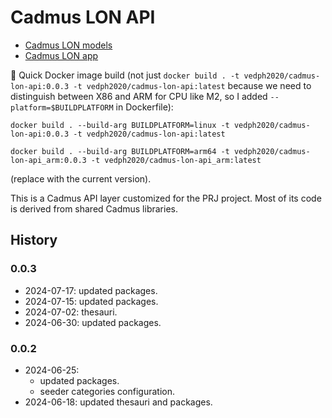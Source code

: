 ﻿# Cadmus LON API

- [Cadmus LON models](https://github.com/vedph/cadmus-lon)
- [Cadmus LON app](https://github.com/vedph/cadmus-lon-app)

🐋 Quick Docker image build (not just `docker build . -t vedph2020/cadmus-lon-api:0.0.3 -t vedph2020/cadmus-lon-api:latest` because we need to distinguish between X86 and ARM for CPU like M2, so I added `--platform=$BUILDPLATFORM` in Dockerfile):

    docker build . --build-arg BUILDPLATFORM=linux -t vedph2020/cadmus-lon-api:0.0.3 -t vedph2020/cadmus-lon-api:latest

    docker build . --build-arg BUILDPLATFORM=arm64 -t vedph2020/cadmus-lon-api_arm:0.0.3 -t vedph2020/cadmus-lon-api_arm:latest

(replace with the current version).

This is a Cadmus API layer customized for the PRJ project. Most of its code is derived from shared Cadmus libraries.

## History

### 0.0.3

- 2024-07-17: updated packages.
- 2024-07-15: updated packages.
- 2024-07-02: thesauri.
- 2024-06-30: updated packages.

### 0.0.2

- 2024-06-25:
  - updated packages.
  - seeder categories configuration.
- 2024-06-18: updated thesauri and packages.

